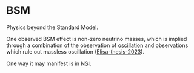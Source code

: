 # BSM

Physics beyond the Standard Model.

One observed BSM effect is non-zero neutrino masses, which is implied through a combination of the observation of [oscillation](oscillation.md) and observations which rule out massless oscillation ([Elisa-thesis-2023](https://seafile.rlp.net/f/f660b4d52dc04953bb36/)).

One way it may manifest is in [NSI](nsi.md).
